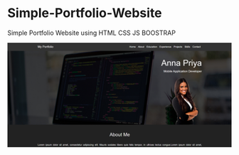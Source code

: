 # Simple-Portfolio-Website
Simple Portfolio Website using HTML CSS JS BOOSTRAP

<img src="https://github.com/sachira-madhushan/Simple-Portfolio-Website/blob/main/1.PNG">
